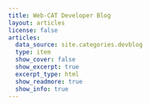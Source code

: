 ```yaml
---
title: Web-CAT Developer Blog
layout: articles
license: false
articles:
  data_source: site.categories.devblog
  type: item
  show_cover: false
  show_excerpt: true
  excerpt_type: html
  show_readmore: true
  show_info: true
---
```

